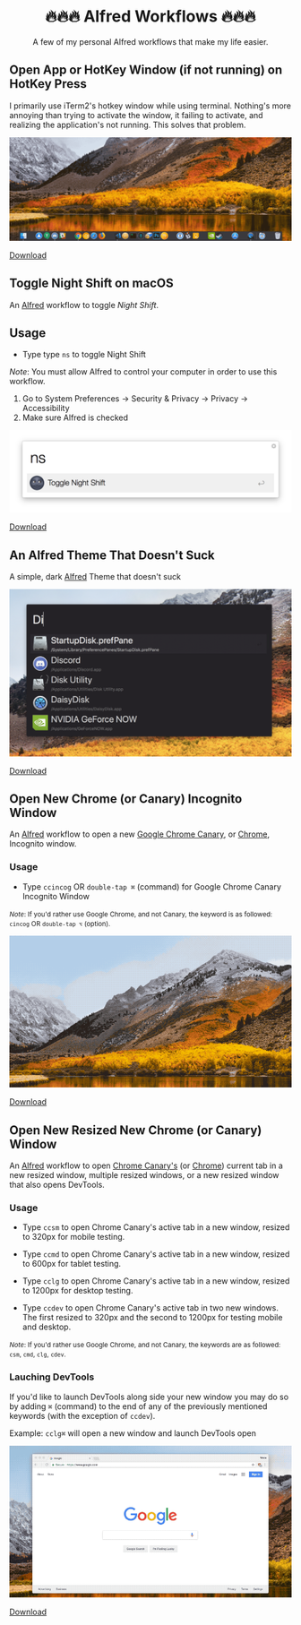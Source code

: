 # <div align="center">🔥🔥🔥 Alfred Workflows 🔥🔥🔥</div>

<div align="center">A few of my personal Alfred workflows that make my life easier.</div>


## Open App or HotKey Window (if not running) on HotKey Press
I primarily use iTerm2's hotkey window while using terminal. Nothing's more annoying than trying to activate the window, it failing to activate, and realizing the application's not running. This solves that problem.

![open-app-on-hotkey](./media/open-app-on-hotkey.gif "Open app on hotkey press")

[Download](https://github.com/wad3g/alfred-workflows/raw/master/alfred-open-on-hotkey/open-app-on-hotkey.alfredworkflow)


## Toggle Night Shift on macOS
An [Alfred](http://www.alfredapp.com/#download) workflow to toggle *Night Shift*.

## Usage
- Type type `ns` to toggle Night Shift

*Note*: 
You must allow Alfred to control your computer in order to use this workflow.

1. Go to System Preferences -> Security & Privacy -> Privacy -> Accessibility
2. Make sure Alfred is checked

![nightshift](./media/toggle-night-shift.png "Toggle Night Shift")

[Download](https://github.com/wad3g/alfred-workflows/raw/master/alfred-toggle-night-shift/alfred-toggle-night-shift.alfredworkflow)



## An Alfred Theme That Doesn't Suck
A simple, dark [Alfred](http://www.alfredapp.com/#download) Theme that doesn't suck

![alfred-theme](./media/alfred-theme-that-doesnt-suck.png "An Alfred Theme That Doesn't Suck")

[Download](https://github.com/wad3g/alfred-workflows/blob/master/alfred-theme-that-doesnt-suck/simple-dark.alfredappearance)



## Open New Chrome (or Canary) Incognito Window
An [Alfred](http://www.alfredapp.com/#download) workflow to open a new [Google Chrome Canary](https://www.google.com/chrome/browser/canary.html), or [Chrome](https://www.google.com/chrome/), Incognito window.

### Usage
- Type `ccincog` OR `double-tap ⌘` (command) for Google Chrome Canary Incognito Window

<small>*Note*: If you'd rather use Google Chrome, and not Canary, the keyword is as followed: `cincog` OR `double-tap ⌥` (option).</small>

![chrome-incognito](./media/chrome-incognito.gif "Open New Incognito Window")

[Download](https://github.com/wad3g/alfred-workflows/alfred-toggle-night-shift/raw/master/alfred-toggle-night-shift.alfredworkflow)


## Open New Resized New Chrome (or Canary) Window 
An [Alfred](http://www.alfredapp.com/#download) workflow to open [Chrome Canary's](https://www.google.com/chrome/browser/canary.html) (or [Chrome](https://www.google.com/chrome/)) current tab in a new resized window, multiple resized windows, or a new resized window that also opens DevTools.

### Usage
- Type `ccsm` to open Chrome Canary's active tab in a new window, resized to 320px for mobile testing.

- Type `ccmd` to open Chrome Canary's active tab in a new window, resized to 600px for tablet testing.

- Type `cclg` to open Chrome Canary's active tab in a new window, resized to 1200px for desktop testing.

- Type `ccdev` to open Chrome Canary's active tab in two new windows. The first resized to 320px and the second to 1200px for testing mobile and desktop.

<small>*Note*: If you'd rather use Google Chrome, and not Canary, the keywords are as followed: `csm`, `cmd`, `clg`, `cdev`.</small>

### Lauching DevTools
If you'd like to launch DevTools along side your new window you may do so by adding `⌘` (command) to the end of any of the previously mentioned keywords (with the exception of `ccdev`).

Example: `cclg⌘` will open a new window and launch DevTools open

![chrome-webdev](./media/chrome-webdev.gif "Chrome Web Development Workflow")

[Download](https://github.com/wad3g/alfred-workflows/raw/master/alfred-chrome-canary-webdev/Chrome%20Canary%20WebDev.alfredworkflow)
